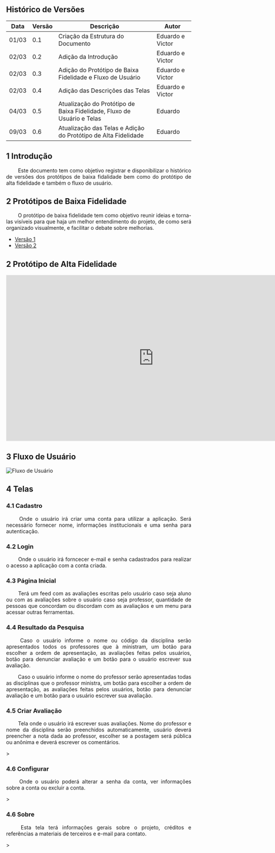## Histórico de Versões

Data|Versão|Descrição|Autor
-|-|-|-
01/03|0.1|Criação da Estrutura do Documento|Eduardo e Victor|
02/03|0.2|Adição da Introdução|Eduardo e Victor|
02/03|0.3|Adição do Protótipo de Baixa Fidelidade e Fluxo de Usuário|Eduardo e Victor|
02/03|0.4|Adição das Descrições das Telas|Eduardo e Victor|
04/03|0.5|Atualização do Protótipo de Baixa Fidelidade, Fluxo de Usuário e Telas|Eduardo|
09/03|0.6|Atualização das Telas e Adição do Protótipo de Alta Fidelidade|Eduardo|



## 1 <a name="1">Introdução</a>

 <p align = "justify"> &emsp;&emsp; Este documento tem como objetivo registrar e disponibilizar o histórico de versões dos protótipos de baixa fidalidade bem como do protótipo de alta fidelidade e também o fluxo de usuário.</p>

## 2 <a name="2">Protótipos de Baixa Fidelidade</a>

 <p align = "justify"> &emsp;&emsp; O protótipo de baixa fidelidade tem como objetivo reunir ideias e torna-las visíveis para que haja um melhor entendimento do projeto, de como será organizado visualmente, e facilitar o debate sobre melhorias.</p>

 - [Versão 1](https://github.com/fga-eps-mds/2020.2-Anunbis/issues/39#issuecomment-787580528)
 - [Versão 2](https://github.com/fga-eps-mds/2020.2-Anunbis/issues/39#issuecomment-790673259)

## 2 <a name="2">Protótipo de Alta Fidelidade</a>

<iframe style="border: 1px solid rgba(0, 0, 0, 0.1);" width="800" height="450" src="https://www.figma.com/embed?embed_host=share&url=https%3A%2F%2Fwww.figma.com%2Ffile%2FNqHjyO26dyCtuC8vnqjSwr%2FPrototipo-Alta-Fidelidade%3Fnode-id%3D60%253A201" allowfullscreen></iframe>

## 3 <a name="3">Fluxo de Usuário</a>

![Fluxo de Usuário](/2020.2-Anunbis/images/fluxoDeUsuario.jpg)

## 4 <a name="4">Telas</a>

### 4.1 <a name="4.1">Cadastro</a>

 <p align = "justify"> &emsp;&emsp; Onde o usuário irá criar uma conta para utilizar a aplicação. Será necessário fornecer nome, informações institucionais e uma senha para autenticação.</p>

### 4.2 <a name="4.2">Login</a>

 <p align = "justify"> &emsp;&emsp; Onde o usuário irá forncecer e-mail e senha cadastrados para realizar o acesso a aplicação com a conta criada.</p>

### 4.3 <a name="4.3">Página Inicial</a>

 <p align = "justify"> &emsp;&emsp; Terá um feed com as avaliações escritas pelo usuário caso seja aluno ou com as avaliações sobre o usuário caso seja professor, quantidade de pessoas que concordam ou discordam com as avaliaçãos e um menu para acessar outras ferramentas.</p>

### 4.4 <a name="4.4">Resultado da Pesquisa</a>

 <p align = "justify"> &emsp;&emsp; Caso o usuário informe o nome ou código da disciplina serão apresentados todos os professores que à ministram, um botão para escolher a ordem de apresentação, as avaliações feitas pelos usuários, botão para denunciar avaliação e um botão para o usuário escrever sua avaliação.  </p>
 <p align = "justify"> &emsp;&emsp; Caso o usuário informe o nome do professor serão apresentadas todas as disciplinas que o professor ministra, um botão para escolher a ordem de apresentação, as avaliações feitas pelos usuários, botão para denunciar avaliação e um botão para o usuário escrever sua avaliação.  </p>

### 4.5 <a name="4.5">Criar Avaliação</a>

 <p align = "justify"> &emsp;&emsp; Tela onde o usuário irá escrever suas avaliações. Nome do professor e nome da disciplina serão preenchidos automaticamente, usuário deverá preencher a nota dada ao professor, escolher se a postagem será pública ou anônima e deverá escrever os comentários.  </p>>

### 4.6 <a name="4.6">Configurar</a>

 <p align = "justify"> &emsp;&emsp; Onde o usuário poderá alterar a senha da conta, ver informações sobre a conta ou excluir a conta.  </p>>

### 4.6 <a name="4.6">Sobre</a>

 <p align = "justify"> &emsp;&emsp; Esta tela terá informações gerais sobre o projeto, créditos e referências a materiais de terceiros e e-mail para contato.  </p>>